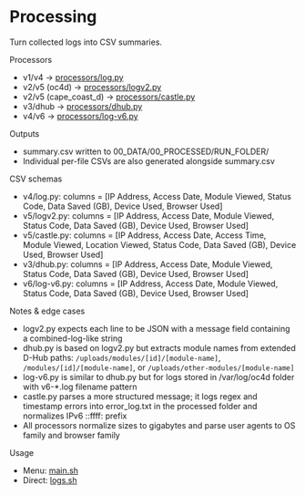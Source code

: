 # Processing

Turn collected logs into CSV summaries.

Processors

- v1/v4 → [processors/log.py](./processors/log.py)
- v2/v5 (oc4d) → [processors/logv2.py](./processors/logv2.py)
- v2/v5 (cape_coast_d) → [processors/castle.py](./processors/castle.py)
- v3/dhub → [processors/dhub.py](./processors/dhub.py)
- v4/v6 → [processors/log-v6.py](./processors/log-v6.py)

Outputs

- summary.csv written to 00_DATA/00_PROCESSED/RUN_FOLDER/
- Individual per-file CSVs are also generated alongside summary.csv

CSV schemas

- v4/log.py: columns = [IP Address, Access Date, Module Viewed, Status Code, Data Saved (GB), Device Used, Browser Used]
- v5/logv2.py: columns = [IP Address, Access Date, Module Viewed, Status Code, Data Saved (GB), Device Used, Browser Used]
- v5/castle.py: columns = [IP Address, Access Date, Access Time, Module Viewed, Location Viewed, Status Code, Data Saved (GB), Device Used, Browser Used]
- v3/dhub.py: columns = [IP Address, Access Date, Module Viewed, Status Code, Data Saved (GB), Device Used, Browser Used]
- v6/log-v6.py: columns = [IP Address, Access Date, Module Viewed, Status Code, Data Saved (GB), Device Used, Browser Used]

Notes & edge cases

- logv2.py expects each line to be JSON with a message field containing a combined-log-like string
- dhub.py is based on logv2.py but extracts module names from extended D-Hub paths: `/uploads/modules/[id]/[module-name]`, `/modules/[id]/[module-name]`, or `/uploads/other-modules/[module-name]`
- log-v6.py is similar to dhub.py but for logs stored in /var/log/oc4d folder with v6-\*.log filename pattern
- castle.py parses a more structured message; it logs regex and timestamp errors into error_log.txt in the processed folder and normalizes IPv6 ::ffff: prefix
- All processors normalize sizes to gigabytes and parse user agents to OS family and browser family

Usage

- Menu: [main.sh](./main.sh)
- Direct: [logs.sh](./logs.sh)
